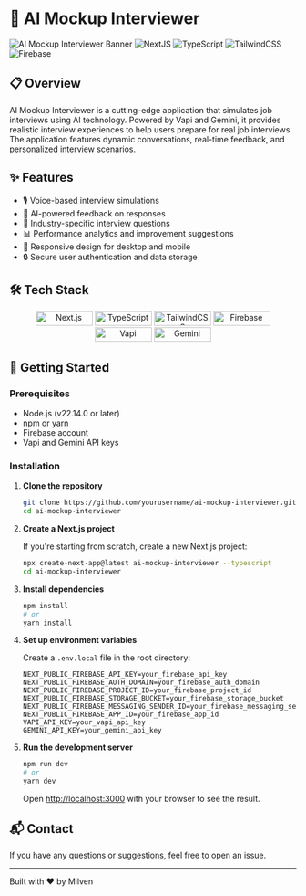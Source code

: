 # 🤖 AI Mockup Interviewer

![AI Mockup Interviewer Banner](https://img.shields.io/badge/AI%20Powered-Interview%20Practice-blue?style=for-the-badge)
![NextJS](https://img.shields.io/badge/Next.js-black?style=for-the-badge&logo=next.js&logoColor=white)
![TypeScript](https://img.shields.io/badge/TypeScript-007ACC?style=for-the-badge&logo=typescript&logoColor=white)
![TailwindCSS](https://img.shields.io/badge/Tailwind_CSS-38B2AC?style=for-the-badge&logo=tailwind-css&logoColor=white)
![Firebase](https://img.shields.io/badge/Firebase-FFCA28?style=for-the-badge&logo=firebase&logoColor=black)

## 📋 Overview

AI Mockup Interviewer is a cutting-edge application that simulates job interviews using AI technology. Powered by Vapi and Gemini, it provides realistic interview experiences to help users prepare for real job interviews. The application features dynamic conversations, real-time feedback, and personalized interview scenarios.

## ✨ Features

- 🎙️ Voice-based interview simulations
- 🧠 AI-powered feedback on responses
- 💼 Industry-specific interview questions
- 📊 Performance analytics and improvement suggestions
- 📱 Responsive design for desktop and mobile
- 🔒 Secure user authentication and data storage

## 🛠️ Tech Stack

<div align="center">
  <img src="https://img.shields.io/badge/Next.js-000000?style=for-the-badge&logo=next.js&logoColor=white" alt="Next.js" width="100" height="25" />
  <img src="https://img.shields.io/badge/TypeScript-3178C6?style=for-the-badge&logo=typescript&logoColor=white" alt="TypeScript" width="100" height="25" />
  <img src="https://img.shields.io/badge/Tailwind_CSS-38B2AC?style=for-the-badge&logo=tailwind-css&logoColor=white" alt="TailwindCSS" width="100" height="25" />
  <img src="https://img.shields.io/badge/Firebase-FFCA28?style=for-the-badge&logo=firebase&logoColor=black" alt="Firebase" width="100" height="25" />
  <img src="https://img.shields.io/badge/Vapi-5C2D91?style=for-the-badge&logo=v&logoColor=white" alt="Vapi" width="100" height="25" />
  <img src="https://img.shields.io/badge/Gemini_AI-4285F4?style=for-the-badge&logo=google&logoColor=white" alt="Gemini" width="100" height="25" />
</div>

## 🚀 Getting Started

### Prerequisites

- Node.js (v22.14.0 or later)
- npm or yarn
- Firebase account
- Vapi and Gemini API keys

### Installation

1. **Clone the repository**

   ```bash
   git clone https://github.com/yourusername/ai-mockup-interviewer.git
   cd ai-mockup-interviewer
   ```

2. **Create a Next.js project**

   If you're starting from scratch, create a new Next.js project:

   ```bash
   npx create-next-app@latest ai-mockup-interviewer --typescript
   cd ai-mockup-interviewer
   ```

3. **Install dependencies**

   ```bash
   npm install
   # or
   yarn install
   ```

4. **Set up environment variables**

   Create a `.env.local` file in the root directory:

   ```
   NEXT_PUBLIC_FIREBASE_API_KEY=your_firebase_api_key
   NEXT_PUBLIC_FIREBASE_AUTH_DOMAIN=your_firebase_auth_domain
   NEXT_PUBLIC_FIREBASE_PROJECT_ID=your_firebase_project_id
   NEXT_PUBLIC_FIREBASE_STORAGE_BUCKET=your_firebase_storage_bucket
   NEXT_PUBLIC_FIREBASE_MESSAGING_SENDER_ID=your_firebase_messaging_sender_id
   NEXT_PUBLIC_FIREBASE_APP_ID=your_firebase_app_id
   VAPI_API_KEY=your_vapi_api_key
   GEMINI_API_KEY=your_gemini_api_key
   ```

5. **Run the development server**

   ```bash
   npm run dev
   # or
   yarn dev
   ```

   Open [http://localhost:3000](http://localhost:3000) with your browser to see the result.

## 📬 Contact

If you have any questions or suggestions, feel free to open an issue.

---

Built with ❤️ by Milven
